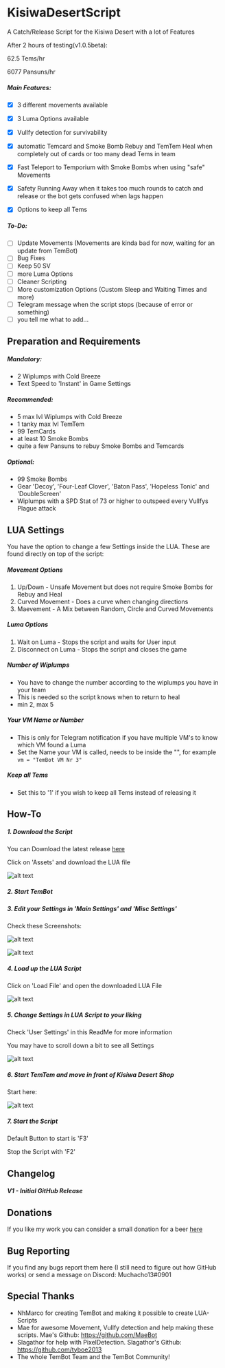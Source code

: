 # KisiwaDesertScript
A Catch/Release Script for the Kisiwa Desert with a lot of Features

After 2 hours of testing(v1.0.5beta):

62.5 Tems/hr

6077 Pansuns/hr


##### Main Features:
- [x] 3 different movements available
- [x] 3 Luma Options available
- [x] Vullfy detection for survivability
- [x] automatic Temcard and Smoke Bomb Rebuy and TemTem Heal when completely out of cards or too many dead Tems in team
- [x] Fast Teleport to Temporium with Smoke Bombs when using "safe" Movements
- [x] Safety Running Away when it takes too much rounds to catch and release or the bot gets confused when lags happen
- [x] Options to keep all Tems


##### To-Do:
- [ ] Update Movements (Movements are kinda bad for now, waiting for an update from TemBot)
- [ ] Bug Fixes
- [ ] Keep 50 SV
- [ ] more Luma Options
- [ ] Cleaner Scripting
- [ ] More customization Options (Custom Sleep and Waiting Times and more)
- [ ] Telegram message when the script stops (because of error or something)
- [ ] you tell me what to add...

## Preparation and Requirements
##### Mandatory:
- 2 Wiplumps with Cold Breeze
- Text Speed to 'Instant' in Game Settings

##### Recommended:
- 5 max lvl Wiplumps with Cold Breeze
- 1 tanky max lvl TemTem
- 99 TemCards
- at least 10 Smoke Bombs
- quite a few Pansuns to rebuy Smoke Bombs and Temcards

##### Optional:
- 99 Smoke Bombs
- Gear 'Decoy', 'Four-Leaf Clover', 'Baton Pass', 'Hopeless Tonic' and 'DoubleScreen'
- Wiplumps with a SPD Stat of 73 or higher to outspeed every Vullfys Plague attack

## LUA Settings
You have the option to change a few Settings inside the LUA. These are found directly on top of the script:

##### Movement Options
   1. Up/Down - Unsafe Movement but does not require Smoke Bombs for Rebuy and Heal
   2. Curved Movement - Does a curve when changing directions
   3. Maevement - A Mix between Random, Circle and Curved Movements
   
##### Luma Options
   1. Wait on Luma - Stops the script and waits for User input
   2. Disconnect on Luma - Stops the script and closes the game
   
##### Number of Wiplumps
   - You have to change the number according to the wiplumps you have in your team
   - This is needed so the script knows when to return to heal
   - min 2, max 5

##### Your VM Name or Number
   - This is only for Telegram notification if you have multiple VM's to know which VM found a Luma
   - Set the Name your VM is called, needs to be inside the "", for example `vm = "TemBot VM Nr 3"`
   
##### Keep all Tems
   - Set this to '1' if you wish to keep all Tems instead of releasing it

## How-To

##### 1. Download the Script
   You can Download the latest release [here](https://github.com/Muchacho13Scripts/KisiwaDesertScript/releases/latest)
   
   Click on 'Assets' and download the LUA file
   
   ![alt text](https://github.com/Muchacho13Scripts/KisiwaDesertScript/blob/master/img/downloadLUA.png?raw=true)

##### 2. Start TemBot

##### 3. Edit your Settings in 'Main Settings' and 'Misc Settings'
   Check these Screenshots:
   
   ![alt text](https://github.com/Muchacho13Scripts/KisiwaDesertScript/blob/master/img/settings1.png?raw=true)
   
   ![alt text](https://github.com/Muchacho13Scripts/KisiwaDesertScript/blob/master/img/settings2.png?raw=true)

##### 4. Load up the LUA Script
   Click on 'Load File' and open the downloaded LUA File
   
   ![alt text](https://github.com/Muchacho13Scripts/KisiwaDesertScript/blob/master/img/loadLUA.png?raw=true)

##### 5. Change Settings in LUA Script to your liking
   Check 'User Settings' in this ReadMe for more information
   
   You may have to scroll down a bit to see all Settings
   
   ![alt text](https://github.com/Muchacho13Scripts/KisiwaDesertScript/blob/master/img/LUASettings.png?raw=true)
   
##### 6. Start TemTem and move in front of Kisiwa Desert Shop
   Start here:
   
   ![alt text](https://github.com/Muchacho13Scripts/KisiwaDesertScript/blob/master/img/startlocation.png?raw=true)
   
##### 7. Start the Script 
   Default Button to start is 'F3'
   
   Stop the Script with 'F2'

## Changelog

##### V1 - Initial GitHub Release

## Donations
If you like my work you can consider a small donation for a beer [here](https://www.paypal.me/scriptchacho)


## Bug Reporting
If you find any bugs report them here (I still need to figure out how GitHub works) or send a message on Discord: Muchacho13#0901

## Special Thanks
- NhMarco for creating TemBot and making it possible to create LUA-Scripts
- Mae for awesome Movement, Vullfy detection and help making these scripts. Mae's Github: https://github.com/MaeBot
- Slagathor for help with PixelDetection. Slagathor's Github: https://github.com/tyboe2013
- The whole TemBot Team and the TemBot Community!
